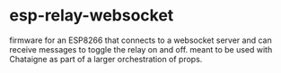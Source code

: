 # esp-relay-websocket
firmware for an ESP8266 that connects to a websocket server and can receive messages to toggle the relay on and off. meant to be used with Chataigne as part of a larger orchestration of props.
